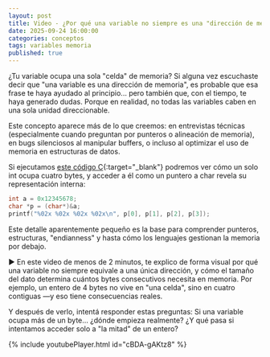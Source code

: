 ```yaml
---
layout: post
title: Video - ¿Por qué una variable no siempre es una "dirección de memoria"?
date: 2025-09-24 16:00:00
categories: conceptos
tags: variables memoria
published: true
---
```


¿Tu variable ocupa una sola "celda" de memoria? Si alguna vez escuchaste decir que "una variable es una dirección de memoria", es probable que esa frase te haya ayudado al principio... pero también que, con el tiempo, te haya generado dudas. Porque en realidad, no todas las variables caben en una sola unidad direccionable.

Este concepto aparece más de lo que creemos: en entrevistas técnicas (especialmente cuando preguntan por punteros o alineación de memoria), en bugs silenciosos al manipular buffers, o incluso al optimizar el uso de memoria en estructuras de datos.

Si ejecutamos [este código C](https://paiza.io/projects/vwbjjzD1Dx781rBUqedeow){:target="_blank"} podremos ver cómo un solo int ocupa cuatro bytes, y acceder a él como un puntero a char revela su representación interna:

```c
int a = 0x12345678;
char *p = (char*)&a;
printf("%02x %02x %02x %02x\n", p[0], p[1], p[2], p[3]);
```
Este detalle aparentemente pequeño es la base para comprender punteros, estructuras, "endianness" y hasta cómo los lenguajes gestionan la memoria por debajo.

▶️ En este video de menos de 2 minutos, te explico de forma visual por qué una variable no siempre equivale a una única dirección, y cómo el tamaño del dato determina cuántos bytes consecutivos necesita en memoria. Por ejemplo, un entero de 4 bytes no vive en "una celda", sino en cuatro contiguas —y eso tiene consecuencias reales. 

Y después de verlo, intentá responder estas preguntas: Si una variable ocupa más de un byte… ¿dónde empieza realmente? ¿Y qué pasa si intentamos acceder solo a "la mitad" de un entero? 

{% include youtubePlayer.html id="cBDA-gAKtz8" %}

